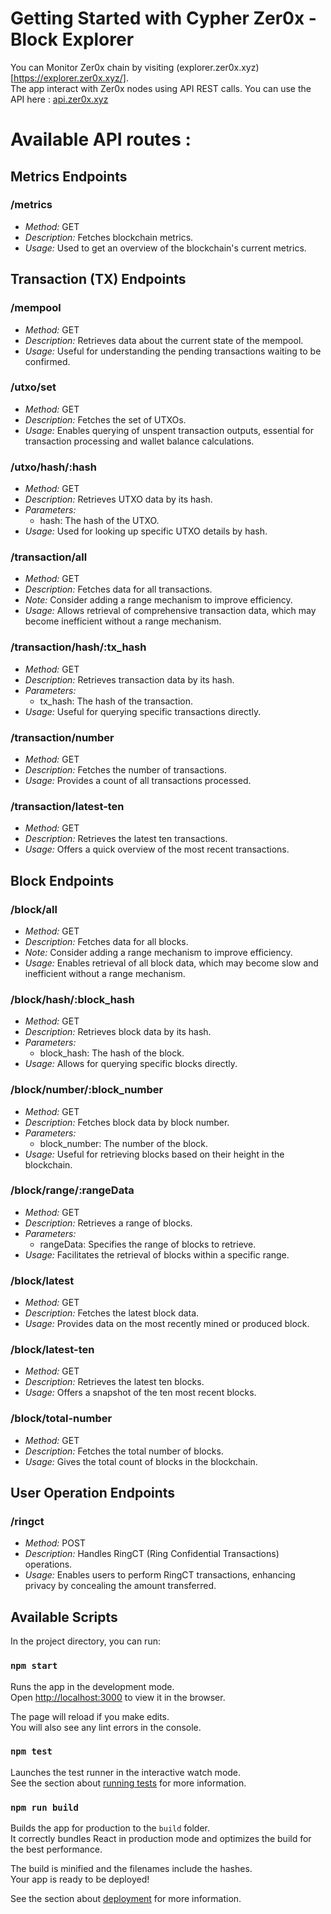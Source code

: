 # Getting Started with Cypher Zer0x - Block Explorer

You can Monitor Zer0x chain by visiting (explorer.zer0x.xyz)[https://explorer.zer0x.xyz/].  
The app interact with Zer0x nodes using API REST calls.
You can use the API here : [api.zer0x.xyz](https://api.zer0x.xyz/)  

# Available API routes :  
## Metrics Endpoints

### /metrics
- *Method:* GET
- *Description:* Fetches blockchain metrics.
- *Usage:* Used to get an overview of the blockchain's current metrics.

## Transaction (TX) Endpoints

### /mempool
- *Method:* GET
- *Description:* Retrieves data about the current state of the mempool.
- *Usage:* Useful for understanding the pending transactions waiting to be confirmed.

### /utxo/set
- *Method:* GET
- *Description:* Fetches the set of UTXOs.
- *Usage:* Enables querying of unspent transaction outputs, essential for transaction processing and wallet balance calculations.

### /utxo/hash/:hash
- *Method:* GET
- *Description:* Retrieves UTXO data by its hash.
- *Parameters:*
  - hash: The hash of the UTXO.
- *Usage:* Used for looking up specific UTXO details by hash.

### /transaction/all
- *Method:* GET
- *Description:* Fetches data for all transactions.
- *Note:* Consider adding a range mechanism to improve efficiency.
- *Usage:* Allows retrieval of comprehensive transaction data, which may become inefficient without a range mechanism.

### /transaction/hash/:tx_hash
- *Method:* GET
- *Description:* Retrieves transaction data by its hash.
- *Parameters:*
  - tx_hash: The hash of the transaction.
- *Usage:* Useful for querying specific transactions directly.

### /transaction/number
- *Method:* GET
- *Description:* Fetches the number of transactions.
- *Usage:* Provides a count of all transactions processed.

### /transaction/latest-ten
- *Method:* GET
- *Description:* Retrieves the latest ten transactions.
- *Usage:* Offers a quick overview of the most recent transactions.

## Block Endpoints

### /block/all
- *Method:* GET
- *Description:* Fetches data for all blocks.
- *Note:* Consider adding a range mechanism to improve efficiency.
- *Usage:* Enables retrieval of all block data, which may become slow and inefficient without a range mechanism.

### /block/hash/:block_hash
- *Method:* GET
- *Description:* Retrieves block data by its hash.
- *Parameters:*
  - block_hash: The hash of the block.
- *Usage:* Allows for querying specific blocks directly.

### /block/number/:block_number
- *Method:* GET
- *Description:* Fetches block data by block number.
- *Parameters:*
  - block_number: The number of the block.
- *Usage:* Useful for retrieving blocks based on their height in the blockchain.

### /block/range/:rangeData
- *Method:* GET
- *Description:* Retrieves a range of blocks.
- *Parameters:*
  - rangeData: Specifies the range of blocks to retrieve.
- *Usage:* Facilitates the retrieval of blocks within a specific range.

### /block/latest
- *Method:* GET
- *Description:* Fetches the latest block data.
- *Usage:* Provides data on the most recently mined or produced block.

### /block/latest-ten
- *Method:* GET
- *Description:* Retrieves the latest ten blocks.
- *Usage:* Offers a snapshot of the ten most recent blocks.

### /block/total-number
- *Method:* GET
- *Description:* Fetches the total number of blocks.
- *Usage:* Gives the total count of blocks in the blockchain.

## User Operation Endpoints

### /ringct
- *Method:* POST
- *Description:* Handles RingCT (Ring Confidential Transactions) operations.
- *Usage:* Enables users to perform RingCT transactions, enhancing privacy by concealing the amount transferred.

## Available Scripts

In the project directory, you can run:

### `npm start`

Runs the app in the development mode.\
Open [http://localhost:3000](http://localhost:3000) to view it in the browser.

The page will reload if you make edits.\
You will also see any lint errors in the console.

### `npm test`

Launches the test runner in the interactive watch mode.\
See the section about [running tests](https://facebook.github.io/create-react-app/docs/running-tests) for more information.

### `npm run build`

Builds the app for production to the `build` folder.\
It correctly bundles React in production mode and optimizes the build for the best performance.

The build is minified and the filenames include the hashes.\
Your app is ready to be deployed!

See the section about [deployment](https://facebook.github.io/create-react-app/docs/deployment) for more information.